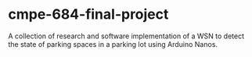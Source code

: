# cmpe-684-final-project
A collection of research and software implementation of a WSN to detect the state of parking spaces in a parking lot using Arduino Nanos.
